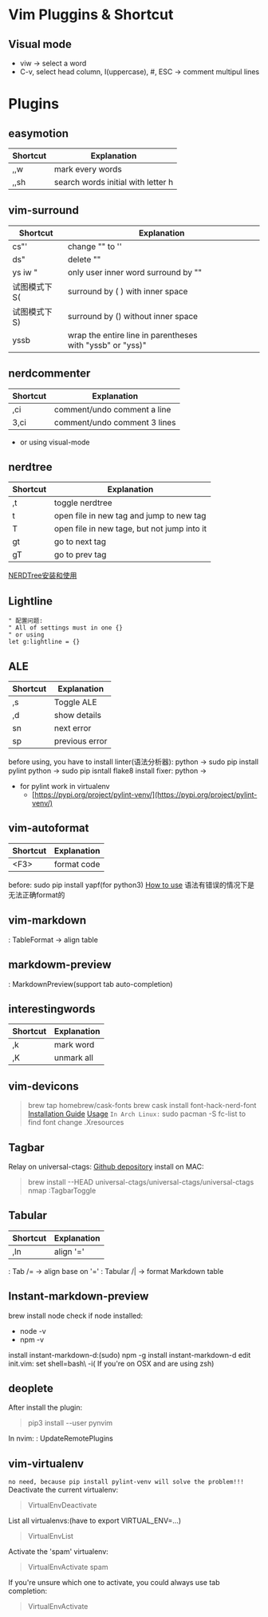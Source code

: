 # Vim Pluggins & Shortcut
## Visual mode
* viw -> select a word
* C-v, select head column, I(uppercase), #, ESC -> comment multipul lines
# Plugins
## easymotion
| Shortcut | Explanation                        |
|----------|------------------------------------|
| ,,w      | mark every words                   |
| ,,sh     | search words initial with letter h |
## vim-surround
| Shortcut       | Explanation                                               |
| -------------- | --------------------------------------------------------- |
| cs"'           | change  "" to ''                                          |
| ds"            | delete ""                                                 |
| ys iw "        | only user inner word surround by ""                       |
| 试图模式下 S(  | surround by (  ) with inner space                         |
| 试图模式下 S)  | surround by () without inner space                        |
| yssb           | wrap the entire line in parentheses with "yssb" or "yss)" |
## nerdcommenter
| Shortcut | Explanation                  |
| -------- | ---------------------------- |
| ,ci      | comment/undo comment a line  |
| 3,ci     | comment/undo comment 3 lines |
* or using visual-mode
## nerdtree
| Shortcut | Explanation                                 |
| -------- | ------------------------------------------- |
| ,t       | toggle nerdtree                             |
| t        | open file in new tag and jump to new tag    |
| T        | open file in new tage, but not jump into it |
| gt       | go to next tag                              |
| gT       | go to prev tag                              |

[NERDTree安装和使用](https://blog.51cto.com/chinalx1/2084871)
## Lightline
    " 配置问题:
    " All of settings must in one {} 
    " or using 
    let g:lightline = {}
## ALE
| Shortcut | Explanation    |
|----------|----------------|
| ,s       | Toggle ALE     |
| ,d       | show details   |
| sn       | next error     |
| sp       | previous error |
before using, you have to install linter(语法分析器):
python -> sudo pip install pylint
python -> sudo pip isntall flake8
install fixer:
python -> 
* for pylint work in virtualenv
    * [https://pypi.org/project/pylint-venv/](https://pypi.org/project/pylint-venv/)
## vim-autoformat
| Shortcut  | Explanation |
| --------- | ----------- |
| \<F3>     | format code |

before: sudo pip install yapf(for python3)
[How to use](https://github.com/Chiel92/vim-autoformat#how-to-use)
语法有错误的情况下是无法正确format的
## vim-markdown
: TableFormat -> align table
## markdowm-preview
: MarkdownPreview(support tab auto-completion)
## interestingwords
| Shortcut | Explanation |
| -------- | ----------- |
| ,k       | mark word   |
| ,K       | unmark all  |
## vim-devicons
> brew tap homebrew/cask-fonts
> brew cask install font-hack-nerd-font
[Installation Guide](https://github.com/ryanoasis/vim-devicons/wiki/Installation)
[Usage](https://github.com/ryanoasis/vim-devicons/wiki/usage)
`In Arch Linux:`
> sudo pacman -S <nerd-font>
> fc-list to find font 
> change .Xresources

## Tagbar

Relay on universal-ctags: [Github depository](https://github.com/universal-ctags/ctags)
install on MAC:
> brew install --HEAD universal-ctags/universal-ctags/universal-ctags
> nmap <F8> :TagbarToggle<CR>

## Tabular
| Shortcut | Explanation |
|----------|-------------|
| ,ln      | align '='   |

: Tab /= -> align base on '='
: Tabular /| -> format Markdown table
## Instant-markdown-preview
brew install node
check if node installed:
* node -v
* npm -v

install instant-markdown-d:(sudo) npm -g install instant-markdown-d
edit init.vim: set shell=bash\ -i( If you're on OSX and are using zsh)
## deoplete
After install the plugin: 
> pip3 install --user pynvim

In nvim:
: UpdateRemotePlugins 
## vim-virtualenv
`no need, because pip install pylint-venv will solve the problem!!!`
Deactivate the current virtualenv:
>VirtualEnvDeactivate

List all virtualenvs:(have to export VIRTUAL_ENV=...)
>VirtualEnvList

Activate the 'spam' virtualenv:
>VirtualEnvActivate spam

If you're unsure which one to activate, you could always use tab completion:
>VirtualEnvActivate <tab>
